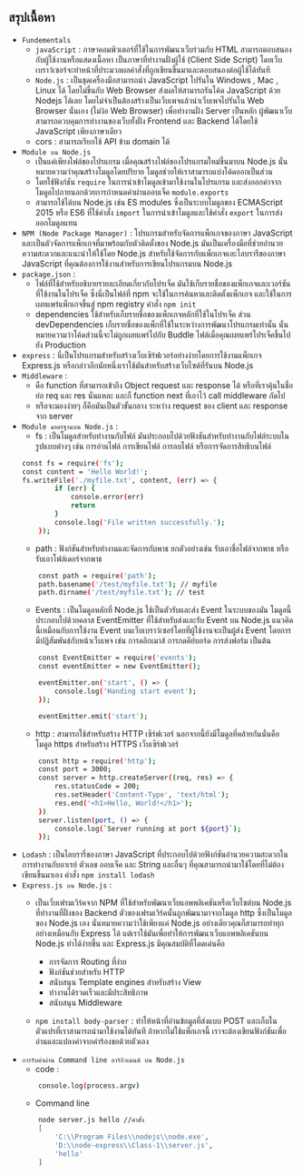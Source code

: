 ## สรุปเนื้อหา
- `Fundementals`
    - `javaScript` : ภาษาคอมพิวเตอร์ที่ใช้ในการพัฒนาเว็บร่วมกับ HTML สามารถตอบสนองกับผู้ใช้งานหรือแสดงเนื้อหา เป็นภาษาที่ทำงานฝั่งผู้ใช้ (Client Side Script) โดยเว็บเบราว์เซอร์จะทำหน้าที่ประมวลผลคำสั่งที่ถูกเขียนขึ้นมาและตอบสนองต่อผู้ใช้ได้ทันที
    - `Node.js` : เป็นชุดเครื่องมือสามารถนำ JavaScript ไปรันใน Windows , Mac , Linux ได้ โดยไม่ขึ้นกับ Web Browser ส่งผลให้สามารถรันโค้ด JavaScript ด้วย Nodejs ได้เลย โดยไม่จำเป็นต้องสร้างเป็นเว็บเพจแล้วนำเว็บเพจไปรันใน Web Browser นั่นเอง (ไม่ง้อ Web Browser) เพื่อทำงานฝั่ง Server เป็นหลัก ผู้พัฒนาเว็บสามารถควบคุมการทำงานของเว็บทั้งฝั่ง Frontend และ Backend ได้โดยใช้ JavaScript เพียงภาษาเดียว
    - cors : สามารถเรียกใช้ API ข้าม domain ได้
- `Module บน Node.js`
    - เป็นแค่เพียงไฟล์ของโปรแกรม เมื่อคุณสร้างไฟล์ของโปรแกรมใหม่ขึ้นมาบน Node.js นั่นหมายความว่าคุณสร้างโมดูลโดยปริยาย โมดูลช่วยให้เราสามารถแบ่งโค้ดออกเป็นส่วน
    - โดยใช้ฟังก์ชัน `require` ในการนำเข้าโมดูลเข้ามาใช้งานในโปรแกรม และส่งออกค่าจากโมดูลไปภายนอกด้วยการกำหนดค่าผ่านออบเจ็ค `module.exports`
    - สามารถใช้ได้บน Node.js เช่น ES modules ซึ่งเป็นระบบโมดูลของ ECMAScript 2015 หรือ ES6 ที่ใช้คำสั่ง `import` ในการนำเข้าโมดูลและใช้คำสั่ง `export` ในการส่งออกโมดูลแทน
- `NPM (Node Package Manager)` : โปรแกรมสำหรับจัดการแพ็กเกจของภาษา JavaScript และเป็นตัวจัดการแพ็กเกจที่มาพร้อมกับตัวติดตั้งของ Node.js มันเป็นเครื่องมือที่ช่วยอำนวยความสะดวกและแนะนำให้ใช้โดย Node.js สำหรับใช้จัดการกับแพ็กเกจและไลบรารีของภาษา JavaScript ที่คุณต้องการใช้งานสำหรับการเขียนโปรแกรมบน Node.js
- `package.json` : 
    - ไฟล์ที่ใช้สำหรับอธิบายรายละเอียดเกี่ยวกับโปรเจ็ค มันใช้เก็บรายชื่อของแพ็กเกจและเวอร์ชันที่ใช้งานในโปรเจ็ค ซึ่งนี่เป็นไฟล์ที่ npm จะใช้ในการค้นหาและติดตั้งแพ็กเกจ และใช้ในการเผยแพร่แพ็กเกจขึ้นสู่ npm registry คำสั่ง `npm init`
    - dependencies ใช้สำหรับเก็บรายชื่อของแพ็กเกจหลักที่ใช้ในโปรเจ็ค ส่วน devDependencies เก็บรายชื่อของแพ็กที่ใช้ในระหว่างการพัฒนาโปรแกรมเท่านั้น นั่นหมายความว่าโค้ดส่วนนี้จะไม่ถูกเผยแพร่ไปกับ Buddle ไฟล์เมื่อคุณเผยแพร่โปรเจ็คขึ้นไปยัง Production
- `express` : นี่เป็นโปรแกรมสำหรับสร้างเว็บเซิร์ฟเวอร์อย่างง่ายโดยการใช้งานแพ็กเกจ Express.js หรือกล่าวอีกนัยหนึ่งเราใช้มันสำหรับสร้างเว็บไซต์ที่รันบน Node.js
- `Middleware` : 
    - คือ function ที่สามารถเข้าถึง Object request และ response ได้ หรือที่เราคุ้นในชื่อย่อ req และ res นั่นแหละ และก็ function next ที่เอาไว้ call middleware ถัดไป
    - หรือจะมองง่ายๆ ก็คือมันเป็นตัวขั้นกลาง ระหว่าง request ของ client และ response จาก server
- `Module มาตรฐานบน Node.js` :
    - fs : เป็นโมดูลสำหรับทำงานกับไฟล์ มันประกอบไปด้วยฟังชันสำหรับทำงานกับไฟล์ระบบในรูปแบบต่างๆ เช่น การอ่านไฟล์ การเขียนไฟล์ การลบไฟล์ หรือการจัดการสิทธิบนไฟล์ 
    ```bash
    const fs = require('fs');
    const content = 'Hello World!';
    fs.writeFile('./myfile.txt', content, (err) => {
            if (err) {
                console.error(err)
                return
            }
            console.log('File written successfully.');
        });
    ```
    - path : ฟังก์ชันสำหรับทำงานและจัดการกับพาธ ยกตัวอย่างเช่น รับเอาชื่อไฟล์จากพาธ หรือรับเอาโฟล์เดอร์จากพาธ
    ```bash
        const path = require('path');
        path.basename('/test/myfile.txt'); // myfile
        path.dirname('/test/myfile.txt'); // test
    ```
    - Events : เป็นโมดูลหลักที่ Node.js ใช้เป็นตัวรับและส่ง Event ในระบบของมัน โมดูลนี้ประกอบไปด้วยคลาส EventEmitter ที่ใช้สำหรับส่งและรับ Event บน Node.js แนวคิดนี้เหมือนกับการใช้งาน Event บนเว็บเบราว์เซอร์โดยที่ผู้ใช้งานจะเป็นผู้ส่ง Event โดยการมีปฏิสัมพันธ์กับหน้าเว็บเพจ เช่น การคลิกเมาส์ การกดคีย์บอร์ด การส่งฟอร์ม เป็นต้น
    ```bash
        const EventEmitter = require('events');
        const eventEmitter = new EventEmitter();

        eventEmitter.on('start', () => {
            console.log('Handing start event');
        });

        eventEmitter.emit('start');
    ```
    - http : สามารถใช้สำหรับสร้าง HTTP เซิร์ฟเวอร์ นอกจากนี้ยังมีโมดูลที่คล้ายกันนั่นคือโมดูล https สำหรับสร้าง HTTPS เว็บเซิร์ฟเวอร์ 
    ```bash
        const http = require('http');
        const port = 3000;
        const server = http.createServer((req, res) => {
            res.statusCode = 200;
            res.setHeader('Content-Type', 'text/html');
            res.end('<h1>Hello, World!</h1>');
        })
        server.listen(port, () => {
            console.log(`Server running at port ${port}`);
        });
    ```
- `Lodash` : เป็นไลบรารี่ของภาษา JavaScript ที่ประกอบไปด้วยฟังก์ชันอำนวยความสะดวกในการทำงานกับอาเรย์ ตัวเลข ออบเจ็ค และ String และอื่นๆ ที่คุณสามารถนำมาใช้โดยที่ไม่ต้องเขียนขึ้นมาเอง คำสั่ง `npm install lodash`
- `Express.js บน Node.js` :
    - เป็นเว็บเฟรมเวิร์คจาก NPM ที่ใช้สำหรับพัฒนาเว็บแอพพลิเคชันหรือเว็บไซต์บน Node.js ที่ทำงานที่ฝั่งของ Backend ตัวของเฟรมเวิร์คนั้นถูกพัฒนามาจากโมดูล http ซึ่งเป็นโมดูลของ Node.js เอง นั่นหมายความว่าใช้เพียงแค่ Node.js อย่างเดียวคุณก็สามารถทำทุกอย่างเหมือนกับ Express ได้ แต่เราใช้มันเพื่อทำให้การพัฒนาเว็บแอพพลิเคชันบน Node.js ทำได้ง่ายขึ้น และ Express.js มีคุณสมบัติที่โดดเด่นคือ

        - การจัดการ Routing ที่ง่าย
        - ฟังก์ชันช่วยสำหรับ HTTP
        - สนับสนุน Template engines สำหรับสร้าง View
        - ทำงานได้รวดเร็วและมีประสิทธิภาพ
        - สนับสนุน Middleware
    - `npm install body-parser` : ทำให้หน้าที่อ่านข้อมูลที่ส่งแบบ POST และเก็บในตัวแปรที่เราสามารถนำมาใช้งานได้ทันที ถ้าหากไม่ใช้แพ็กเกจนี้ เราจะต้องเขียนฟังก์ชันเพื่ออ่านและแปลงค่าจากคำร้องขอด้วยตัวเอง
- `การรับค่าผ่าน Command line อาร์กิวเมนต์ บน Node.js`
    - code :
    ```bash
        console.log(process.argv)
    ```
    - Command line
    ```bash
        node server.js hello //คำสั่ง
        [
            'C:\\Program Files\\nodejs\\node.exe',
            'D:\\node-express\\Class-1\\server.js',
            'hello'
        ]
    ```